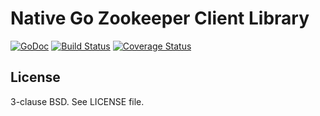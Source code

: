 Native Go Zookeeper Client Library
===================================

[![GoDoc](https://godoc.org/github.com/go-zookeeper/zk?status.svg)](https://godoc.org/github.com/go-zookeeper/zk)
[![Build Status](https://img.shields.io/github/workflow/status/go-zookeeper/zk/unittest/master)](https://github.com/go-zookeeper/zk/actions?query=branch%3Amaster)
[![Coverage Status](https://img.shields.io/codecov/c/github/go-zookeeper/zk/master)](https://codecov.io/gh/go-zookeeper/zk/branch/master)

License
-------

3-clause BSD. See LICENSE file.
